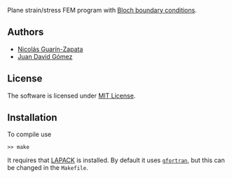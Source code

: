 Plane strain/stress FEM program with [Bloch boundary conditions](http://en.wikipedia.org/wiki/Bloch_wave).

## Authors
- [Nicolás Guarín-Zapata](https://github.com/nicoguaro)
- [Juan David Gómez](https://github.com/jgomezc1)

## License
The software is licensed under [MIT License](http://en.wikipedia.org/wiki/MIT_License).

## Installation
To compile use

    >> make

It requires that [LAPACK](http://www.netlib.org/lapack/) is installed. By default it uses [`gfortran`](https://gcc.gnu.org/wiki/GFortran), but this can be changed in the `Makefile`.
